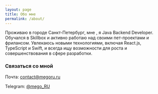 ```yaml
---
layout: page
title: Обо мне
permalink: /about/
---
```


<div class="about-me">
    <p>Проживаю в городе Санкт-Петербург, мне <span id="age"></span> <span id="age-word"></span>, я Java Backend Developer. Обучался в Skillbox и активно работаю над своими пет-проектами и фрилансом. Увлекаюсь новыми технологиями, включая React.js, TypeScript и Swift, и всегда ищу возможности для роста и совершенствования в сфере разработки.</p>
</div>

<script>
    const birthDate = new Date('1999-04-29');
    const today = new Date();
    const age = today.getFullYear() - birthDate.getFullYear();
    const isBeforeBirthday = today < new Date(today.getFullYear(), birthDate.getMonth(), birthDate.getDate());

    const actualAge = isBeforeBirthday ? age - 1 : age;
    document.getElementById('age').textContent = actualAge;

    let ageWord;
    if (actualAge % 10 === 1 && actualAge % 100 !== 11) {
        ageWord = 'год';
    } else if ((actualAge % 10 >= 2 && actualAge % 10 <= 4) && (actualAge % 100 < 10 || actualAge % 100 >= 20)) {
        ageWord = 'года';
    } else {
        ageWord = 'лет';
    }

    document.getElementById('age-word').textContent = ageWord;
</script>

<style>
#age { 
padding: 0;
margin-top: 0;
}

#age-word {
padding: 0;
margin-top: 0;
}
</style>

### Связаться со мной

Почта: [contact@megoru.ru](mailto:contact@megoru.ru)

Telegram: <a href="https://tel/legram" onclick="this.href=this.href
.replace(/tel/,'t.me')
.replace(/legram/,'mego_RU')" target="_blank">@mego_RU</a>


